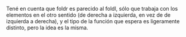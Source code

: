 Tené en cuenta que foldr es parecido al foldl, sólo que trabaja con los elementos en el otro sentido (de derecha a izquierda, en vez de de izquierda a derecha), y el tipo de la función que espera es ligeramente distinto, pero la idea es la misma.